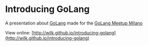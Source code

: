 # Introducing GoLang
A presentation about [GoLang](https://golang.org/) made for the [GoLang Meetup Milano](http://www.meetup.com/Golang-Milano/)

View online: [http://wilk.github.io/introducing-golang](http://wilk.github.io/introducing-golang)